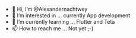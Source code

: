 - 👋 Hi, I’m @Alexandernachtwey
- 👀 I’m interested in ... currently App development
- 🌱 I’m currently learning ... Flutter and Teta
- 📫 How to reach me ... Not yet ;-)

<!---
Alexandernachtwey/Alexandernachtwey is a ✨ special ✨ repository because its `README.md` (this file) appears on your GitHub profile.
You can click the Preview link to take a look at your changes.
--->

